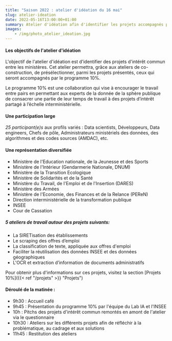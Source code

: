 ```yaml
---
title: "Saison 2022 : atelier d'idéation du 16 mai"
slug: atelier-ideation
date: 2022-05-16T13:00:00+01:00
summary: Atelier d'idéation afin d'identifier les projets accompagnés par le programme
images: 
    - /img/photo_atelier_ideation.jpg
---
```


#### Les objectifs de l'atelier d'idéation 

L'objectif de l'atelier d'idéation est d'identifier des projets d'intérêt commun entre les ministères. Cet atelier permettra, grâce aux ateliers de co-construction, de présélectionner, parmi les projets présentés, ceux qui seront accompagnés par le programme 10%.

Le programme 10% est une collaboration qui vise à encourager le travail entre pairs en permettant aux experts de la donnée de la sphère publique de consacrer une partie de leur temps de travail à des projets d’intérêt partagé à l’échelle interministérielle.  

#### Une participation large
*25 participant(e)s* aux profils variés : Data scientists, Développeurs, Data engineers, Chefs de pôle, Administrateurs ministériels des données, des algorithmes et des codes sources (AMDAC), etc. 

#### Une représentation diversifiée 
* Ministère de l'Education nationale, de la Jeunesse et des Sports
* Ministère de l'Intérieur (Gendarmerie Nationale, DNUM)
* Ministère de la Transition Ecologique
* Ministère de Solidarités et de la Santé
* Ministère du Travail, de l'Emploi et de l'Insertion (DARES)
* Ministère des Armées
* Ministère de l'Economie, des Finances et de la Relance (PEReN)
* Direction interministérielle de la transformation publique
* INSEE
* Cour de Cassation 

##### 5 ateliers de travail autour des projets suivants: 

* La SIRETisation des établissements 
* Le scraping des offres d’emploi
* La classification de texte, appliquée aux offres d'emploi 
* Faciliter la réutilisation des données INSEE et des données géographiques
* L'OCR et extraction d’information de documents administratifs

Pour obtenir plus d'informations sur ces projets, visitez la section [Projets 10%]({{< ref "/projets" >}} "Projets")

#### Déroulé de la matinée :
* 9h30 : Accueil café 
* 9h45 : Présentation du programme 10% par l'équipe du Lab IA et l'INSEE
* 10h : Pitchs des projets d'intérêt commun remontés en amont de l'atelier via le questionnaire 
* 10h30 : Ateliers sur les différents projets afin de réfléchir à la problématique, au cadrage et aux solutions 
* 11h45 : Restitution des ateliers
